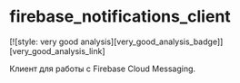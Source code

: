 # firebase_notifications_client

[![style: very good analysis][very_good_analysis_badge]][very_good_analysis_link]

Клиент для работы с Firebase Cloud Messaging.
